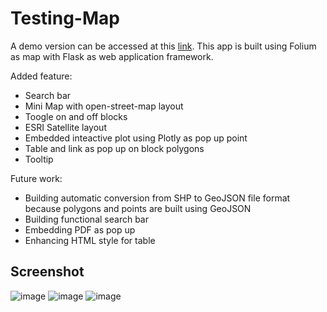 # Testing-Map

A demo version can be accessed at this [link](https://web-production-5557.up.railway.app). This app is built using Folium as map with Flask as web application framework.

Added feature:
- Search bar
- Mini Map with open-street-map layout
- Toogle on and off blocks
- ESRI Satellite layout
- Embedded inteactive plot using Plotly as pop up point
- Table and link as pop up on block polygons
- Tooltip

Future work:
- Building automatic conversion from SHP to GeoJSON file format because polygons and points are built using GeoJSON
- Building functional search bar
- Embedding PDF as pop up
- Enhancing HTML style for table

## Screenshot

![image](https://user-images.githubusercontent.com/64336363/214818061-d458324e-3d14-4ce9-a944-df555d33a22a.png)
![image](https://user-images.githubusercontent.com/64336363/214818299-659b8b41-b334-433f-86ea-e9e6b6308584.png)
![image](https://user-images.githubusercontent.com/64336363/214818618-a712de6a-0cc0-4355-bdbc-132f6341bba3.png)

